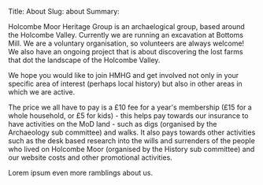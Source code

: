 Title: About
Slug: about
Summary:
    <p>Holcombe Moor Heritage Group is an archaelogical group, based around
    the Holcombe Valley. Currently we are running an excavation at
    Bottoms Mill. We are a voluntary organisation, so volunteers are always
    welcome! We also have an ongoing project that is about discovering the
    lost farms that dot the landscape of the Holcombe Valley.</p>
    <p>We hope you would like to join HMHG and get involved not only in your
    specific area of interest (perhaps local history) but also in other
    areas in which we are active.</p>
    <p>The price we all have to pay is a £10 fee for a year's membership (£15
    for a whole household, or £5 for kids) - this helps pay towards our
    insurance to have activities on the MoD land - such as digs (organised
    by the Archaeology sub committee) and walks. It also pays towards other
    activities such as the desk based research into the wills and surrenders
    of the people who lived on Holcombe Moor (organised by the History sub
    committee) and our website costs and other promotional activities.</p>


Lorem ipsum even more ramblings about us.
